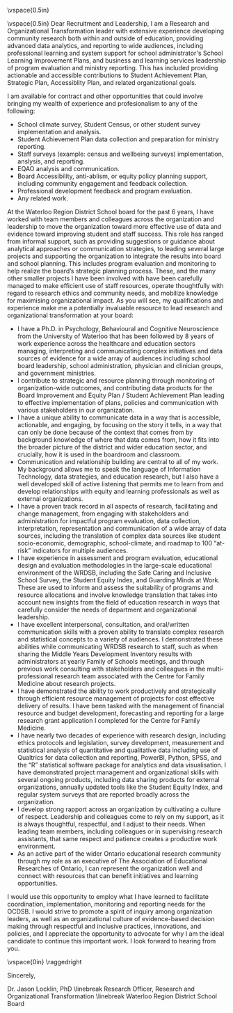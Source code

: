 \vspace{0.5in}

\vspace{0.5in}
Dear Recruitment and Leadership,
I am a Research and Organizational Transformation leader with extensive experience developing community research both within and outside of education, providing advanced data analytics, and reporting to wide audiences, including professional learning and system support for school administrator's School Learning Improvement Plans, and business and learning services leadership of program evaluation and ministry reporting. This has included providing actionable and accessible contributions to Student Achievement Plan, Strategic Plan, Accessiblity Plan, and related organizational goals.

I am available for contract and other opportunities that could involve bringing my wealth of experience and profesionalism to any of the following:
+ School climate survey, Student Census, or other student survey implementation and analysis.
+ Student Achievement Plan data collection and preparation for ministry reporting.
+ Staff surveys (example: census and wellbeing surveys) implementation, anslysis, and reporting.
+ EQAO analysis and communication.
+ Board Accessibility, anti-ablism, or equity policy planning support, including community engagement and feedback collection.
+ Professional development feedback and program evaluation.
+ Any related work.


At the Waterloo Region District School board for the past 6 years, I have worked with team members and colleagues across the organization and leadership to move the organization toward more effective use of data and evidence toward improving student and staff success. This role has ranged from informal support, such as providing suggestions or guidance about analytical approaches or communication strategies, to leading several large projects and supporting the organization to integrate the results into board and school planning. This includes program evaluation and monitoring to help realize the board’s strategic planning process. These, and the many other smaller projects I have been involved with have been carefully managed to make efficient use of staff resources, operate thoughtfully with regard to research ethics and community needs, and mobilize knowledge for maximising organizational impact. As you will see, my qualifications and experience make me a potentially invaluable resource to lead research and organizational transformation at your board:

+ I have a Ph.D. in Psychology, Behavioural and Cognitive Neuroscience from the University of Waterloo that has been followed by 8 years of work experience across the healthcare and education sectors managing, interpreting and communicating complex initiatives and data sources of evidence for a wide array of audiences including school board leadership, school administration, physician and clinician groups, and government ministries.
+ I contribute to strategic and resource planning through monitoring of organization-wide outcomes, and contributing data products for the Board Improvement and Equity Plan / Student Achievement Plan leading to effective implementation of plans, policies and communication with various stakeholders in our organization.
+ I have a unique ability to communicate data in a way that is accessible, actionable, and engaging, by focusing on the story it tells, in a way that can only be done because of the context that comes from by background knowledge of where that data comes from, how it fits into the broader picture of the district and wider education sector, and crucially, how it is used in the boardroom and classroom.
+ Communication and relationship building are central to all of my work. My background allows me to speak the language of Information Technology, data strategies, and education research, but I also have a well developed skill of active listening that permits me to learn from and develop relationships with equity and learning professionals as well as external organizations.
+ I have a proven track record in all aspects of research, facilitating and change management, from engaging with stakeholders and administration for impactful program evaluation, data collection, interpretation, representation and communication of a wide array of data sources, including the translation of complex data sources like student socio-economic, demographic, school-climate, and roadmap to 100 “at-risk” indicators for multiple audiences.
+ I have experience in assessment and program evaluation, educational design and evaluation methodologies in the large-scale educational environment of the WRDSB, including the Safe Caring and Inclusive School Survey, the Student Equity Index, and Guarding Minds at Work. These are used to inform and assess the suitability of programs and resource allocations and involve knowledge translation that takes into account new insights from the field of education research in ways that carefully consider the needs of department and organizational leadership.
+ I have excellent interpersonal, consultation, and oral/written communication skills with a proven ability to translate complex research and statistical concepts to a variety of audiences. I demonstrated these abilities while communicating WRDSB research to staff, such as when sharing the Middle Years Development Inventory results with administrators at yearly Family of Schools meetings, and through previous work consulting with stakeholders and colleagues in the multi-professional research team associated with the Centre for Family Medicine about research projects.
+ I have demonstrated the ability to work productively and strategically through efficient resource management of projects for cost effective delivery of results. I have been tasked with the management of financial resource and budget development, forecasting and reporting for a large research grant application I completed for the Centre for Family Medicine.
+ I have nearly two decades of experience with research design, including ethics protocols and legislation, survey development, measurement and statistical analysis of quantitative and qualitative data including use of Qualtrics for data collection and reporting, PowerBI, Python, SPSS, and the “R” statistical software package for analytics and data visualisation. I have demonstrated project management and organizational skills with several ongoing products, including data sharing products for external organizations, annually updated tools like the Student Equity Index, and regular system surveys that are reported broadly across the organization.
+ I develop strong rapport across an organization by cultivating a culture of respect. Leadership and colleagues come to rely on my support, as it is always thoughtful, respectful, and I adjust to their needs. When leading team members, including colleagues or in supervising research assistants, that same respect and patience creates a productive work environment.
+ As an active part of the wider Ontario educational research community through my role as an executive of The Association of Educational Researches of Ontario, I can represent the organization well and connect with resources that can benefit initiatives and learning opportunities.

I would use this opportunity to employ what I have learned to facilitate coordination, implementation, monitoring and reporting needs for the OCDSB. I would strive to promote a spirit of inquiry among organization leaders, as well as an organizational culture of evidence-based decision making through respectful and inclusive practices, innovations, and policies, and I appreciate the opportunity to advocate for why I am the ideal candidate to continue this important work. I look forward to hearing from you.


\vspace{0in}
\raggedright

Sincerely,

Dr. Jason Locklin, PhD \linebreak
Research Officer, Research and Organizational Transformation \linebreak
Waterloo Region District School Board
